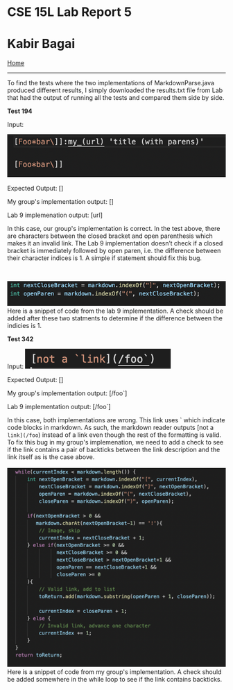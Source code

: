 # CSE 15L Lab Report 5 #
# Kabir Bagai #

[Home](index.html)

***

To find the tests where the two implementations of MarkdownParse.java produced different results, I simply downloaded the results.txt file from Lab that had the output of running all the tests and compared them side by side. 

**Test 194**

Input: 

![Image](test194.png)

Expected Output: []

My group's implementation output: []

Lab 9 implemenation output: [url]

In this case, our group's implementation is correct. In the test above, there are characters between the closed bracket and open parenthesis which makes it an invalid link. The Lab 9 implementation doesn’t check if a closed bracket is immediately followed by open paren, i.e. the difference between their character indices is 1. A simple if statement should fix this bug. 

<br />

![Image](lab9code.png)
Here is a snippet of code from the lab 9 implementation. A check should be added after these two statments to determine if the difference between the indicies is 1. 

**Test 342**

Input: ![Image](test342.png)

Expected Output: []

My group's implementation output: [/foo`]

Lab 9 implementation output: [/foo`]

In this case, both implementations are wrong. This link uses \` which indicate code blocks in markdown. As such, the markdown reader outputs [not a `link](/foo`) instead of a link even though the rest of the formatting is valid. To fix this bug in my group's implemenation, we need to add a check to see if the link contains a pair of backticks between the link description and the link itself as is the case above.  
<br />
![Image](mycode.png)
Here is a snippet of code from my group's implementation. A check should be added somewhere in the while loop to see if the link contains backticks. 